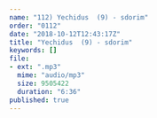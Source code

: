 ```yaml
---
name: "112) Yechidus  (9) - sdorim"
order: "0112"
date: "2018-10-12T12:43:17Z"
title: "Yechidus  (9) - sdorim"
keywords: []
file:
- ext: ".mp3"
  mime: "audio/mp3"
  size: 9505422
  duration: "6:36"
published: true
---
```

